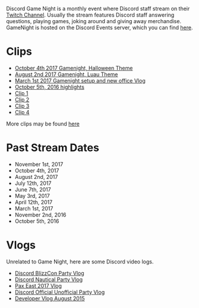 <!-- TITLE: Game Night -->
<!-- SUBTITLE: Discord Game Night -->

Discord Game Night is a monthly event where Discord staff stream on their [Twitch Channel](https://twitch.tv/discordapp). Usually the stream features Discord staff answering questions, playing games, joking around and giving away merchandise. GameNight is hosted on the Discord Events server, which you can find [here](https://discord.gg/events).

# Clips

* [October 4th 2017 Gamenight, Halloween Theme](https://youtu.be/LSxG8zlEJcA)
* [August 2nd 2017 Gamenight, Luau Theme](https://www.youtube.com/watch?v=uo4JUf7ybYs)
* [March 1st 2017 Gamenight setup and new office Vlog](https://www.youtube.com/watch?v=cvtf5Wbgdik)
* [October 5th, 2016 highlights](https://www.youtube.com/watch?v=FBa6ZmkHqVE)
* [Clip 1](https://www.twitch.tv/discordapp/clips/HelpfulEndearingCattleBudBlast)
* [Clip 2](https://www.twitch.tv/discordapp/clips/RespectfulTriangularCheetahKeyboardCat)
* [Clip 3](https://www.twitch.tv/discordapp/clips/MagnificentJazzyWolfOSsloth)
* [Clip 4](https://www.twitch.tv/discordapp/clips/DependableCarelessTildeDeIlluminati)

More clips may be found [here](https://www.twitch.tv/discordapp/clips)

# Past Stream Dates
* November 1st, 2017
* October 4th, 2017
* August 2nd, 2017
* July 12th, 2017
* June 7th, 2017
* May 3rd, 2017
* April 12th, 2017
* March 1st, 2017
* November 2nd, 2016
* October 5th, 2016

# Vlogs
Unrelated to Game Night, here are some Discord video logs.
* [Discord BlizzCon Party Vlog](https://youtu.be/04wdKR14kbY)
* [Discord Nautical Party Vlog](https://youtu.be/fs6j5ReMsNI)
* [Pax East 2017 Vlog](https://youtu.be/B5B-q0QI0II)
* [Discord Official Unofficial Party Vlog](https://youtu.be/DG_qaabZeQs)
* [Developer Vlog August 2015](https://youtu.be/9b-CWmwGUKw)


